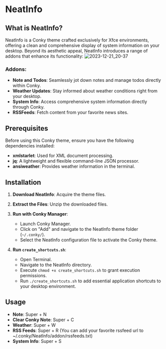 # NeatInfo

## What is NeatInfo?
NeatInfo is a Conky theme crafted exclusively for Xfce environments, offering a clean and comprehensive display of system information on your desktop. Beyond its aesthetic appeal, NeatInfo introduces a range of addons that enhance its functionality:
![2023-12-21_20-37](https://github.com/somen3/NeatInfo/assets/92948254/b1bd6d87-f3b9-48e5-8928-5b6301aae23a)

### Addons:
- **Note and Todos**: Seamlessly jot down notes and manage todos directly within Conky.
- **Weather Updates**: Stay informed about weather conditions right from your desktop.
- **System Info**: Access comprehensive system information directly through Conky.
- **RSSFeeds**: Fetch content from your favorite news sites.

## Prerequisites

Before using this Conky theme, ensure you have the following dependencies installed:

- **xmlstarlet**: Used for XML document processing.
- **jq**: A lightweight and flexible command-line JSON processor.
- **ansiweather**: Provides weather information in the terminal.

## Installation
1. **Download NeatInfo**: Acquire the theme files.
2. **Extract the Files**: Unzip the downloaded files.
3. **Run with Conky Manager**:
   - Launch Conky Manager.
   - Click on "Add" and navigate to the NeatInfo theme folder (`~/.conky/`).
   - Select the NeatInfo configuration file to activate the Conky theme.

4. **Run `create_shortcuts.sh`**:
   - Open Terminal.
   - Navigate to the NeatInfo directory.
   - Execute `chmod +x create_shortcuts.sh` to grant execution permissions.
   - Run `./create_shortcuts.sh` to add essential application shortcuts to your desktop environment.

## Usage

- **Note**: Super + N
- **Clear Conky Note**: Super + C
- **Weather**: Super + W
- **RSS Feeds**: Super + R (You can add your favorite rssfeed url to ~/.conky/NeatInfo/addon/rssfeeds.txt)
- **System Info**: Super + S




